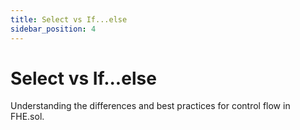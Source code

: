 ```yaml
---
title: Select vs If...else
sidebar_position: 4
---
```


# Select vs If...else

Understanding the differences and best practices for control flow in FHE.sol.
